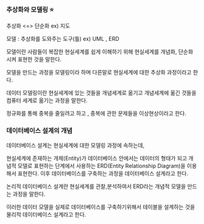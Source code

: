 
### 추상화와 모델링 ⭐️


추상화 <=> 단순화 ex) 지도

모델 : 추상화를 도와주는 도구(틀)
ex) UML , ERD


모델이란 사람들이 복잡한 현실세계를 쉽게 이해하기 위해 현실세계를 개념화, 단순화 시켜 표현한 것을 말한다.

모델을 만드는 과정을 모델링이라 하며 다른말로 현실세계에 대한 추상화 과정이라고 한다.

데이터 모델링이란 현실세계에 있는 것들을 개념세계로 옮기고 개념세계에 옮긴 것들을 컴퓨터 세계로 옮기는 과정을 말한다.

정규화를 통해 중복을 줄일려고 하고 , 중복에 관한 문제들을 이상현상이라고 한다.

### 데이터베이스 설계의 개념

데이터베이스 설계는 현실세계에 대한 모델링 과정에 속하는데, 

현실세계에 존재하는 개체(Entity)가 데이터베이스 안에서는 데이터의 형태가 되고 개념적 모델로 표현하는 단계에서 사용하는 ERD(Entity Relationship Diagram)을 이용해서 표현한다. 이후 데이터베이스를 구축하는 과정을 데이터베이스 설계라고 한다.


논리적 데이터베이스 설계란 현실세계를 관찰,분석하여서 ERD라는 개념적 모델을 만드는 과정을 말한다.


이러한 데이터 모델을 실제로 데이터베이스를 구축하기위해서 테이블을 설계하는 것을 물리적 데이터베이스 설계라고 한다.



